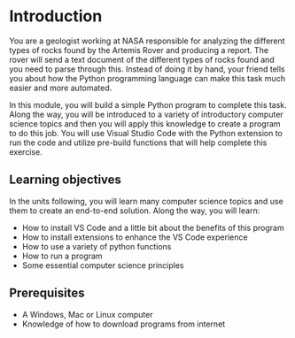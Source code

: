 # Introduction

You are a geologist working at NASA responsible for analyzing the different types of rocks found by the Artemis Rover and producing a report. The rover will send a text document of the different types of rocks found and you need to parse through this. Instead of doing it by hand, your friend tells you about how the Python programming language can make this task much easier and more automated.

In this module, you will build a simple Python program to complete this task. Along the way, you will be introduced to a variety of introductory computer science topics and then you will apply this knowledge to create a program to do this job. You will use Visual Studio Code with the Python extension to run the code and utilize pre-build functions that will help complete this exercise.

## Learning objectives

In the units following, you will learn many computer science topics and use them to create an end-to-end solution. Along the way, you will learn:

- How to install VS Code and a little bit about the benefits of this program
- How to install extensions to enhance the VS Code experience
- How to use a variety of python functions
- How to run a program
- Some essential computer science principles

## Prerequisites

- A Windows, Mac or Linux computer
- Knowledge of how to download programs from internet
